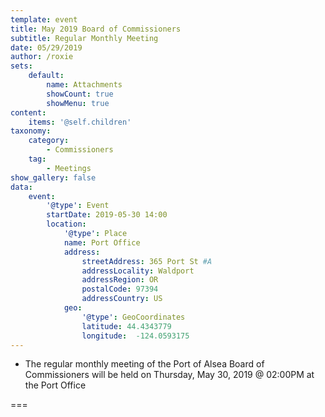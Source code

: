 ```yaml
---
template: event
title: May 2019 Board of Commissioners
subtitle: Regular Monthly Meeting
date: 05/29/2019
author: /roxie
sets:
    default:
        name: Attachments
        showCount: true
        showMenu: true
content:
    items: '@self.children'
taxonomy:
    category: 
        - Commissioners
    tag: 
        - Meetings
show_gallery: false
data:
    event:
        '@type': Event
        startDate: 2019-05-30 14:00
        location:
            '@type': Place
            name: Port Office
            address:
                streetAddress: 365 Port St #A
                addressLocality: Waldport
                addressRegion: OR
                postalCode: 97394
                addressCountry: US
            geo:
                '@type': GeoCoordinates
                latitude: 44.4343779
                longitude:  -124.0593175 
---
```


- The regular monthly meeting of the Port of Alsea Board of Commissioners will be held on Thursday, May 30, 2019 @ 02:00PM at the Port Office

===

